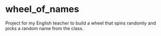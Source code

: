 # wheel_of_names
Project for my English teacher to build a wheel that spins randomly and picks a random name from the class.
